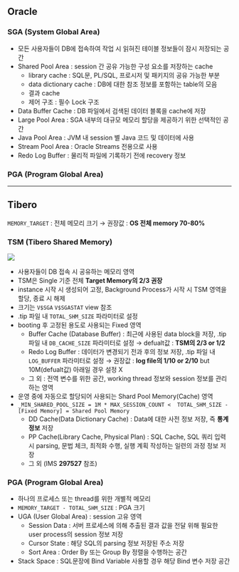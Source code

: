 ## Oracle
### SGA (System Global Area)
- 모든 사용자들이 DB에 접속하여 작업 시 읽혀진 테이블 정보들이 잠시 저장되는 공간
- Shared Pool Area : session 간 공유 가능한 구성 요소를 저장하는 cache
  - library cache : SQL문, PL/SQL, 프로시저 및 패키지의 공유 가능한 부분
  - data dictionary cache : DB에 대한 참조 정보를 포함하는 table의 모음
  - 결과 cache
  - 제어 구조 :  필수 Lock 구조
- Data Buffer Cache : DB 파일에서 검색된 데이터 블록을 cache에 저장
- Large Pool Area : SGA 내부의 대규모 메모리 할당을 제공하기 위한 선택적인 공간
- Java Pool Area : JVM 내 session 별 Java 코드 및 데이터에 사용
- Stream Pool Area : Oracle Streams 전용으로 사용
- Redo Log Buffer : 물리적 파일에 기록하기 전에 recovery 정보
### PGA (Program Global Area)

---
## Tibero
`MEMORY_TARGET` : 전체 메모리 크기 → 권장값 : **OS 전체 memory 70-80%**
### TSM (Tibero Shared Memory)
![](https://prod-files-secure.s3.us-west-2.amazonaws.com/2e9f035b-3bba-4ce1-902b-03e8e4545fa2/50e74659-9cf4-4d7e-a1bb-37b94051050d/3.1_TSM.png?X-Amz-Algorithm=AWS4-HMAC-SHA256&X-Amz-Content-Sha256=UNSIGNED-PAYLOAD&X-Amz-Credential=ASIAZI2LB466XMV76TXZ%2F20250919%2Fus-west-2%2Fs3%2Faws4_request&X-Amz-Date=20250919T033146Z&X-Amz-Expires=3600&X-Amz-Security-Token=IQoJb3JpZ2luX2VjEE8aCXVzLXdlc3QtMiJIMEYCIQCUqNWUTaLWF%2FMQah37oemKsTJydu4vsz3wFGrBeC3DegIhAK4njWUlSURWSDuGUELU3EPt7rKThsPem4IyLNbZP0DOKogECMj%2F%2F%2F%2F%2F%2F%2F%2F%2F%2FwEQABoMNjM3NDIzMTgzODA1IgwctG9bUQGDwvF8Ea8q3AP4Gi6TrAXVMzQt0z5mh%2BBZTisVC6529Eio09ymdWuzoyZihFAxihvyyhCsT36cxruL%2FmAgORj4HSPPCiI0WFyRy%2B9CljG4Vm173up4m7coPt782UrMCeI29hgxZOIJ32Do6IKFjxet1kPfqn1bd%2FezdmJ8%2BHlXhQNLO7yfzi9fVPiG%2BwtFDvKxVGW1%2BNsG2IE7mfyBt5h%2BKuJyaqL2a%2B3oBEAB2BOcejEaMDP%2FfHCk0pZYo2Kkt677%2BlraZqWeQQy8o%2F05%2BZXpnIv7dNdrPHN3Q%2FAZoG8znFIexFblXMdXqt7KtRAOkstcOIoREnEg82vvIv%2B5P2eYVml95xUbOns7Kr%2FaSQMCN5GfA2xGUY4QF%2BEgu2EUQV6nYe%2BukuL0DSMenPFKVFZEOtaZ7P9%2BjU9sPQg4kJx%2Fwda%2B6u0WcBkzxlLWX2OmNbVRdsPz8s4NPo9UilULK%2Fho0JUgiEh5h4Z3mCqwH1Pac8xOEuJEP2DqgZaSMhhDnIC%2BLn54pTbs5Ydof%2FeDVHZaa3r54gdCwaIFLbok%2BTRUoXf%2Fqzi7gK8WIl81orTcYiCl4zMG5mwypiGVeM5u0OkVTr%2B5QDHlS2th%2B%2FtmF1xCfsZhCk1Y0wefIFbZu1JawIAAgmfbZzCEnrLGBjqkAZU%2FlEg1Xu9Y1xZ57y5GcIKhZ8wRNbMgJGLudgLy4HtXhxcYQykhZORZT81vXmEi11kjqx4Saa7LReeNx7i7WZxmI7E2BBpYmeoRC3T8GzyQc7aOCSUgZkEtKpeLiiUJrhhdMBfOcSwL0H0ghE3KdoqUYcZGWR17xwnvAzHHVPtRc8p%2FGN7CvnD1hzLDbXvz49GVhM9E%2BJ2eWGbUZUH8CUQbIuKd&X-Amz-Signature=05fea8f830e405c28412c7cb97405b49c20de8227ad3eaa16d5f275b1d48f6d6&X-Amz-SignedHeaders=host&x-amz-checksum-mode=ENABLED&x-id=GetObject)
- 사용자들이 DB 접속 시 공유하는 메모리 영역
- TSM은 Single 기준 전체 **Target Memory의 2/3 권장**
- instance 시작 시 생성되어 고정, Background Process가 시작 시 TSM 영역을 할당, 종료 시 해제
- 크기는 `V$SGA` `V$SGASTAT` view 참조
- .tip 파일 내 `TOTAL_SHM_SIZE` 파라미터로 설정
- booting 후 고정된 용도로 사용되는 Fixed 영역
  - Buffer Cache (Database Buffer) : 최근에 사용된 data block을 저장, .tip 파일 내 `DB_CACHE_SIZE` 파라미터로 설정 → defualt값 : **TSM의 2/3 or 1/2**
  - Redo Log Buffer : 데이터가 변경되기 전과 후의 정보 저장, .tip 파일 내 `LOG_BUFFER` 파라미터로 설정 → 권장값 : **log file의 1/10 or 2/10** but 10M(defualt값) 아래일 경우 설정 X
  - 그 외 : 전역 변수를 위한 공간, working thread 정보와 session 정보를 관리하는 영역
- 운영 중에 자동으로 할당되어 사용되는 Shard Pool Memory(Cache) 영역
- `_MIN_SHARED_POOL_SIZE = 1M * MAX_SESSION_COUNT <  TOTAL_SHM_SIZE - [Fixed Memory] = Shared Pool Memory`
  - DD Cache(Data Dictionary Cache) : Data에 대한 사전 정보 저장, 즉 **통계정보** 저장 
  - PP Cache(Library Cache, Physical Plan) : SQL Cache, SQL 쿼리 입력 시 parsing, 문법 체크, 최적화 수행, 실행 계획 작성하는 일련의 과정 정보 저장
  - 그 외  (IMS **297527** 참조)
### PGA (Program Global Area)
- 하나의 프로세스 또는 thread를 위한 개별적 메모리
- `MEMORY_TARGET - TOTAL_SHM_SIZE` : PGA 크기
- UGA (User Global Area) : session 고유 영역
  - Session Data : 서버 프로세스에 의해 추출된 결과 값을 전달 위해 필요한 user process의 session 정보 저장
  - Cursor State : 해당 SQL의 parsing 정보 저장된 주소 저장
  - Sort Area : Order By 또는 Group By 정렬을 수행하는 공간
- Stack Space : SQL문장에 Bind Variable 사용할 경우 해당 Bind 변수 저장 공간


